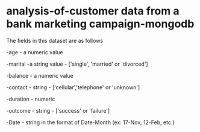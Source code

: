 # analysis-of-customer data from a bank marketing campaign-mongodb

The fields in this dataset are as follows

-age -  a numeric value 

-marital -a string value - ['single', 'married' or 'divorced']

-balance - a numeric value

-contact - string - ['cellular','telephone' or 'unknown']

-duration - numeric

-outcome - string - ['success' or 'failure']

-Date - string in the format of Date-Month (ex: 17-Nov, 12-Feb, etc.)
